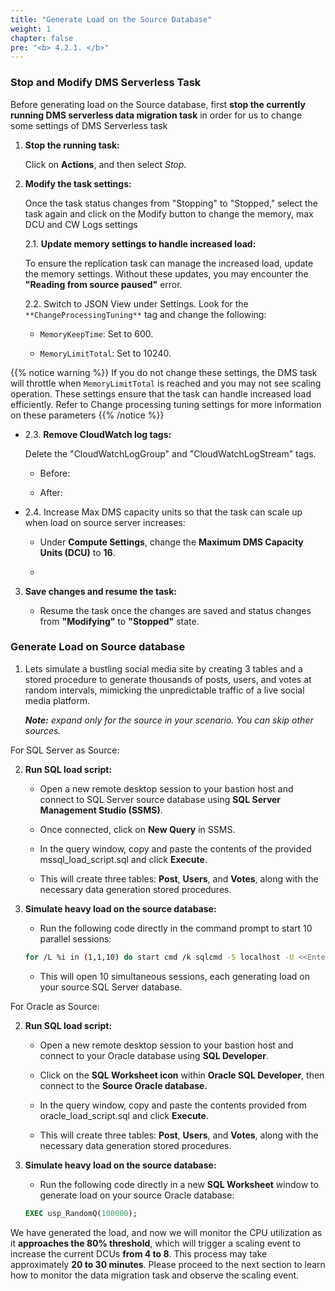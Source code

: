 ```yaml
---
title: "Generate Load on the Source Database"
weight: 1
chapter: false
pre: "<b> 4.2.1. </b>"
---
```


### Stop and Modify DMS Serverless Task

Before generating load on the Source database, first **stop the currently running DMS serverless data migration task** in order for us to change some settings of DMS Serverless task

1. **Stop the running task:**

    Click on **Actions**, and then select *Stop*.

2. **Modify the task settings:**

    Once the task status changes from "Stopping" to "Stopped," select the task again and click on the Modify button to change the memory, max DCU and CW Logs settings

    2.1. **Update memory settings to handle increased load:**

    To ensure the replication task can manage the increased load, update the memory settings. Without these updates, you may encounter the **"Reading from source paused"** error.

    2.2. Switch to JSON View under Settings. Look for the `**ChangeProcessingTuning**` tag and change the following:

    - `MemoryKeepTime`: Set to 600.

    - `MemoryLimitTotal`: Set to 10240.

{{% notice warning %}}
If you do not change these settings, the DMS task will throttle when `MemoryLimitTotal` is reached and you may not see scaling operation. These settings ensure that the task can handle increased load efficiently. Refer to Change processing tuning settings  for more information on these parameters
{{% /notice %}}

*   2.3. **Remove CloudWatch log tags:**

    Delete the "CloudWatchLogGroup" and "CloudWatchLogStream" tags.

    - Before:

    - After:

*   2.4. Increase Max DMS capacity units so that the task can scale up when load on source server increases:

    - Under **Compute Settings**, change the **Maximum DMS Capacity Units (DCU)** to **16**.

    - 

3. **Save changes and resume the task:**

    - Resume the task once the changes are saved and status changes from **"Modifying"** to **"Stopped"** state.

### Generate Load on Source database

1. Lets simulate a bustling social media site by creating 3 tables and a stored procedure to generate thousands of posts, users, and votes at random intervals, mimicking the unpredictable traffic of a live social media platform.

    _**Note:** expand only for the source in your scenario. You can skip other sources._

For SQL Server as Source:

2. **Run SQL load script:**

    - Open a new remote desktop session to your bastion host and connect to SQL Server source database using **SQL Server Management Studio (SSMS)**.

    - Once connected, click on **New Query** in SSMS.

    - In the query window, copy and paste the contents of the provided mssql_load_script.sql and click **Execute**.

    - This will create three tables: **Post**, **Users**, and **Votes**, along with the necessary data generation stored procedures.

3. **Simulate heavy load on the source database:**

    - Run the following code directly in the command prompt to start 10 parallel sessions:

    ```bash
    for /L %i in (1,1,10) do start cmd /k sqlcmd -S localhost -U <<Enter Username>> -P <<Enter Password>> -Q "USE dms_sample; EXEC usp_RandomQ 100000;"
    ```

    - This will open 10 simultaneous sessions, each generating load on your source SQL Server database.

For Oracle as Source:

2. **Run SQL load script:**

    - Open a new remote desktop session to your bastion host and connect to your Oracle database using **SQL Developer**.

    - Click on the **SQL Worksheet icon** within **Oracle SQL Developer**, then connect to the **Source Oracle database.**

    - In the query window, copy and paste the contents provided from oracle_load_script.sql and click **Execute**.

    - This will create three tables: **Post**, **Users**, and **Votes**, along with the necessary data generation stored procedures.

3. **Simulate heavy load on the source database:**

    - Run the following code directly in a new **SQL Worksheet** window to generate load on your source Oracle database:

    ```sql
    EXEC usp_RandomQ(100000);
    ```

We have generated the load, and now we will monitor the CPU utilization as it **approaches the 80% threshold**, which will trigger a scaling event to increase the current DCUs **from 4 to 8**. This process may take approximately **20 to 30 minutes**. Please proceed to the next section to learn how to monitor the data migration task and observe the scaling event.
